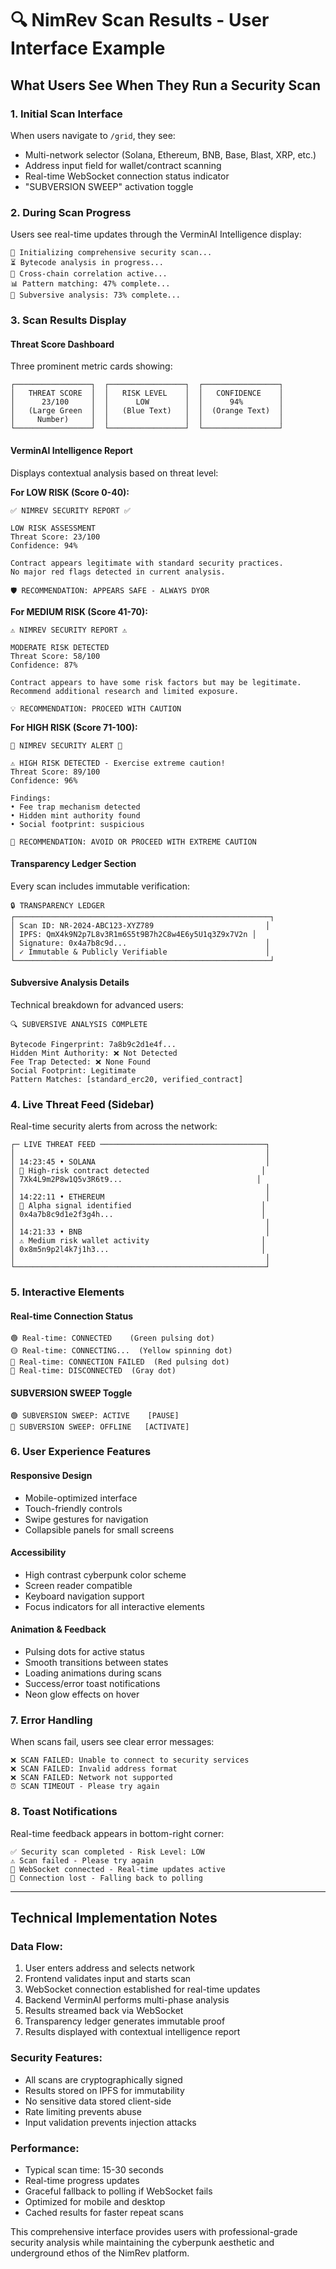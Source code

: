 # 🔍 NimRev Scan Results - User Interface Example

## What Users See When They Run a Security Scan

### 1. **Initial Scan Interface**

When users navigate to `/grid`, they see:

- Multi-network selector (Solana, Ethereum, BNB, Base, Blast, XRP, etc.)
- Address input field for wallet/contract scanning
- Real-time WebSocket connection status indicator
- "SUBVERSION SWEEP" activation toggle

### 2. **During Scan Progress**

Users see real-time updates through the VerminAI Intelligence display:

```
🔄 Initializing comprehensive security scan...
⏳ Bytecode analysis in progress...
🎯 Cross-chain correlation active...
📊 Pattern matching: 47% complete...
🚨 Subversive analysis: 73% complete...
```

### 3. **Scan Results Display**

#### **Threat Score Dashboard**

Three prominent metric cards showing:

```
┌─────────────────┐  ┌─────────────────┐  ┌─────────────────┐
│   THREAT SCORE  │  │   RISK LEVEL    │  │   CONFIDENCE    │
│      23/100     │  │      LOW        │  │      94%        │
│   (Large Green  │  │   (Blue Text)   │  │  (Orange Text)  │
│     Number)     │  │                 │  │                 │
└─────────────────┘  └─────────────────┘  └─────────────────┘
```

#### **VerminAI Intelligence Report**

Displays contextual analysis based on threat level:

**For LOW RISK (Score 0-40):**

```
✅ NIMREV SECURITY REPORT ✅

LOW RISK ASSESSMENT
Threat Score: 23/100
Confidence: 94%

Contract appears legitimate with standard security practices.
No major red flags detected in current analysis.

🛡️ RECOMMENDATION: APPEARS SAFE - ALWAYS DYOR
```

**For MEDIUM RISK (Score 41-70):**

```
⚠️ NIMREV SECURITY REPORT ⚠️

MODERATE RISK DETECTED
Threat Score: 58/100
Confidence: 87%

Contract appears to have some risk factors but may be legitimate.
Recommend additional research and limited exposure.

💡 RECOMMENDATION: PROCEED WITH CAUTION
```

**For HIGH RISK (Score 71-100):**

```
🚨 NIMREV SECURITY ALERT 🚨

⚠️ HIGH RISK DETECTED - Exercise extreme caution!
Threat Score: 89/100
Confidence: 96%

Findings:
• Fee trap mechanism detected
• Hidden mint authority found
• Social footprint: suspicious

🚨 RECOMMENDATION: AVOID OR PROCEED WITH EXTREME CAUTION
```

#### **Transparency Ledger Section**

Every scan includes immutable verification:

```
🔒 TRANSPARENCY LEDGER
┌─────────────────────────────────────────────────────────┐
│ Scan ID: NR-2024-ABC123-XYZ789                         │
│ IPFS: QmX4k9N2p7L8v3R1m6S5t9B7h2C8w4E6y5U1q3Z9x7V2n │
│ Signature: 0x4a7b8c9d...                               │
│ ✓ Immutable & Publicly Verifiable                      │
└─────────────────────────────────────────────────────────┘
```

#### **Subversive Analysis Details**

Technical breakdown for advanced users:

```
🔍 SUBVERSIVE ANALYSIS COMPLETE

Bytecode Fingerprint: 7a8b9c2d1e4f...
Hidden Mint Authority: ❌ Not Detected
Fee Trap Detected: ❌ None Found
Social Footprint: Legitimate
Pattern Matches: [standard_erc20, verified_contract]
```

### 4. **Live Threat Feed (Sidebar)**

Real-time security alerts from across the network:

```
┌─ LIVE THREAT FEED ─────────────────────────────────────┐
│                                                        │
│ 14:23:45 • SOLANA                                      │
│ 🚨 High-risk contract detected                         │
│ 7Xk4L9m2P8w1Q5v3R6t9...                              │
│                                                        │
│ 14:22:11 • ETHEREUM                                    │
│ 💎 Alpha signal identified                             │
│ 0x4a7b8c9d1e2f3g4h...                                 │
│                                                        │
│ 14:21:33 • BNB                                         │
│ ⚠️ Medium risk wallet activity                         │
│ 0x8m5n9p2l4k7j1h3...                                  │
│                                                        │
└────────────────────────────────────────────────────────┘
```

### 5. **Interactive Elements**

#### **Real-time Connection Status**

```
🟢 Real-time: CONNECTED    (Green pulsing dot)
🟡 Real-time: CONNECTING...  (Yellow spinning dot)
🔴 Real-time: CONNECTION FAILED  (Red pulsing dot)
🔘 Real-time: DISCONNECTED  (Gray dot)
```

#### **SUBVERSION SWEEP Toggle**

```
🟢 SUBVERSION SWEEP: ACTIVE    [PAUSE]
🔘 SUBVERSION SWEEP: OFFLINE   [ACTIVATE]
```

### 6. **User Experience Features**

#### **Responsive Design**

- Mobile-optimized interface
- Touch-friendly controls
- Swipe gestures for navigation
- Collapsible panels for small screens

#### **Accessibility**

- High contrast cyberpunk color scheme
- Screen reader compatible
- Keyboard navigation support
- Focus indicators for all interactive elements

#### **Animation & Feedback**

- Pulsing dots for active status
- Smooth transitions between states
- Loading animations during scans
- Success/error toast notifications
- Neon glow effects on hover

### 7. **Error Handling**

When scans fail, users see clear error messages:

```
❌ SCAN FAILED: Unable to connect to security services
❌ SCAN FAILED: Invalid address format
❌ SCAN FAILED: Network not supported
⏰ SCAN TIMEOUT - Please try again
```

### 8. **Toast Notifications**

Real-time feedback appears in bottom-right corner:

```
✅ Security scan completed - Risk Level: LOW
⚠️ Scan failed - Please try again
🔄 WebSocket connected - Real-time updates active
📡 Connection lost - Falling back to polling
```

---

## Technical Implementation Notes

### **Data Flow:**

1. User enters address and selects network
2. Frontend validates input and starts scan
3. WebSocket connection established for real-time updates
4. Backend VerminAI performs multi-phase analysis
5. Results streamed back via WebSocket
6. Transparency ledger generates immutable proof
7. Results displayed with contextual intelligence report

### **Security Features:**

- All scans are cryptographically signed
- Results stored on IPFS for immutability
- No sensitive data stored client-side
- Rate limiting prevents abuse
- Input validation prevents injection attacks

### **Performance:**

- Typical scan time: 15-30 seconds
- Real-time progress updates
- Graceful fallback to polling if WebSocket fails
- Optimized for mobile and desktop
- Cached results for faster repeat scans

This comprehensive interface provides users with professional-grade security analysis while maintaining the cyberpunk aesthetic and underground ethos of the NimRev platform.
